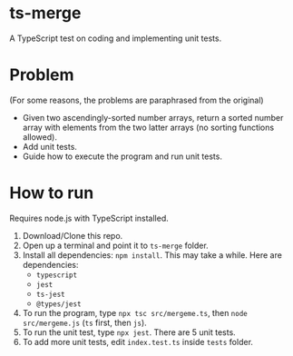 # ts-merge
A TypeScript test on coding and implementing unit tests.

# Problem
(For some reasons, the problems are paraphrased from the original)
- Given two ascendingly-sorted number arrays, return a sorted number array with elements from the two latter arrays (no sorting functions allowed).
- Add unit tests.
- Guide how to execute the program and run unit tests.

# How to run
Requires node.js with TypeScript installed.
1. Download/Clone this repo.
2. Open up a terminal and point it to `ts-merge` folder.
3. Install all dependencies: `npm install`. This may take a while.
   Here are dependencies:
   - `typescript`
   - `jest`
   - `ts-jest`
   - `@types/jest`
5. To run the program, type `npx tsc src/mergeme.ts`, then `node src/mergeme.js` (`ts` first, then `js`).
6. To run the unit test, type `npx jest`. There are 5 unit tests.
7. To add more unit tests, edit `index.test.ts` inside `tests` folder.


